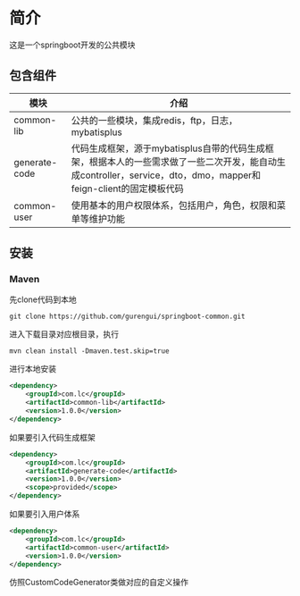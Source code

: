 # 简介
这是一个springboot开发的公共模块

## 包含组件
| 模块                |     介绍                                                                          |
| -------------------|---------------------------------------------------------------------------------- |
| common-lib         |     公共的一些模块，集成redis，ftp，日志，mybatisplus                                              |
| generate-code      |     代码生成框架，源于mybatisplus自带的代码生成框架，根据本人的一些需求做了一些二次开发，能自动生成controller，service，dto，dmo，mapper和feign-client的固定模板代码                                           |
| common-user        |     使用基本的用户权限体系，包括用户，角色，权限和菜单等维护功能                                           |


## 安装
### Maven
先clone代码到本地
```shell script
git clone https://github.com/gurengui/springboot-common.git
```
进入下载目录对应根目录，执行
```shell script
mvn clean install -Dmaven.test.skip=true
```
进行本地安装
```xml
<dependency>
    <groupId>com.lc</groupId>
    <artifactId>common-lib</artifactId>
    <version>1.0.0</version>
</dependency>
```
如果要引入代码生成框架
```xml
<dependency>
    <groupId>com.lc</groupId>
    <artifactId>generate-code</artifactId>
    <version>1.0.0</version>
    <scope>provided</scope>
</dependency>
```
如果要引入用户体系
```xml
<dependency>
    <groupId>com.lc</groupId>
    <artifactId>common-user</artifactId>
    <version>1.0.0</version>
</dependency>
```
仿照CustomCodeGenerator类做对应的自定义操作
